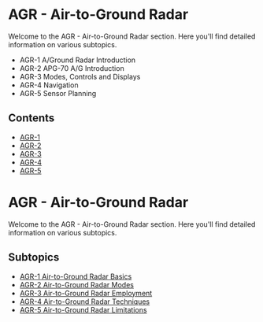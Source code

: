 # AGR - Air-to-Ground Radar

Welcome to the AGR - Air-to-Ground Radar section. Here you'll find detailed information on various subtopics.
- AGR-1 A/Ground Radar Introduction
- AGR-2 APG-70 A/G Introduction
- AGR-3 Modes, Controls and Displays
- AGR-4 Navigation
- AGR-5 Sensor Planning

## Contents

- [AGR-1
](agr-1.md)
- [AGR-2
](agr-2.md)
- [AGR-3
](agr-3.md)
- [AGR-4
](agr-4.md)
- [AGR-5
](agr-5.md)

# AGR - Air-to-Ground Radar

Welcome to the AGR - Air-to-Ground Radar section. Here you'll find detailed information on various subtopics.

## Subtopics

- [AGR-1 Air-to-Ground Radar Basics](agr-1.md)
- [AGR-2 Air-to-Ground Radar Modes](agr-2.md)
- [AGR-3 Air-to-Ground Radar Employment](agr-3.md)
- [AGR-4 Air-to-Ground Radar Techniques](agr-4.md)
- [AGR-5 Air-to-Ground Radar Limitations](agr-5.md)
